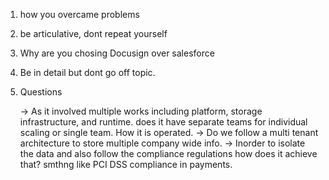 1. how you overcame problems
2. be articulative, dont repeat yourself
3. Why are you chosing Docusign over salesforce
4. Be in detail but dont go off topic.
5. Questions 

    -> As it involved multiple works including platform, storage infrastructure, and runtime. does it have separate teams for individual scaling or single team. How it is operated.
    -> Do we follow a multi tenant architecture to store multiple company wide info.
    -> Inorder to isolate the data and also follow the compliance regulations how does it achieve that? smthng like PCI DSS compliance in payments.